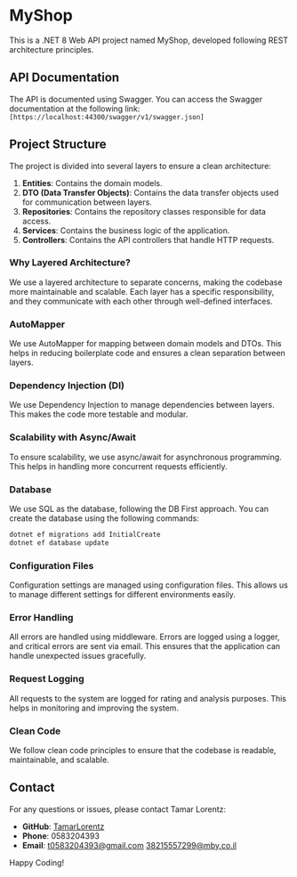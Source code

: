 # MyShop

This is a .NET 8 Web API project named MyShop, developed following REST architecture principles.

## API Documentation

The API is documented using Swagger. You can access the Swagger documentation at the following link: `[https://localhost:44300/swagger/v1/swagger.json]`

## Project Structure

The project is divided into several layers to ensure a clean architecture:

1. **Entities**: Contains the domain models.
2. **DTO (Data Transfer Objects)**: Contains the data transfer objects used for communication between layers.
3. **Repositories**: Contains the repository classes responsible for data access.
4. **Services**: Contains the business logic of the application.
5. **Controllers**: Contains the API controllers that handle HTTP requests.

### Why Layered Architecture?

We use a layered architecture to separate concerns, making the codebase more maintainable and scalable. Each layer has a specific responsibility, and they communicate with each other through well-defined interfaces.

### AutoMapper

We use AutoMapper for mapping between domain models and DTOs. This helps in reducing boilerplate code and ensures a clean separation between layers.

### Dependency Injection (DI)

We use Dependency Injection to manage dependencies between layers. This makes the code more testable and modular.

### Scalability with Async/Await

To ensure scalability, we use async/await for asynchronous programming. This helps in handling more concurrent requests efficiently.

### Database

We use SQL as the database, following the DB First approach. You can create the database using the following commands:

```sh
dotnet ef migrations add InitialCreate
dotnet ef database update
```

### Configuration Files

Configuration settings are managed using configuration files. This allows us to manage different settings for different environments easily.

### Error Handling

All errors are handled using middleware. Errors are logged using a logger, and critical errors are sent via email. This ensures that the application can handle unexpected issues gracefully.

### Request Logging

All requests to the system are logged for rating and analysis purposes. This helps in monitoring and improving the system.

### Clean Code

We follow clean code principles to ensure that the codebase is readable, maintainable, and scalable.

## Contact

For any questions or issues, please contact Tamar Lorentz:
- **GitHub**: [TamarLorentz](https://github.com/TamarLorentz/MyShop)
- **Phone**: 0583204393
- **Email**: t0583204393@gmail.com 38215557299@mby.co.il



Happy Coding!
